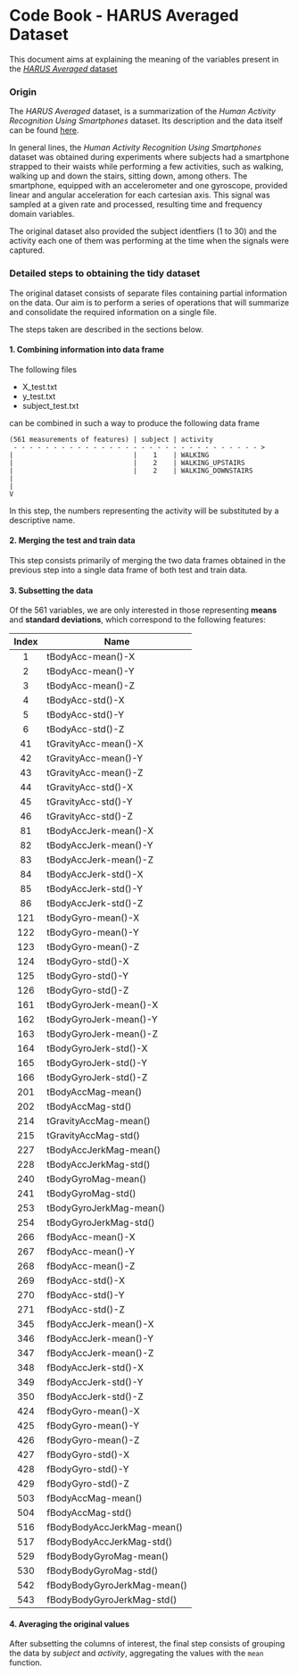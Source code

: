 Code Book - HARUS Averaged Dataset
========

This document aims at explaining the meaning of the variables present in the [*HARUS Averaged* dataset](https://raw.githubusercontent.com/renanmzmendes/gettingdata-courseproject/master/averaged.txt)

### Origin

The _HARUS Averaged_ dataset,  is a summarization of the *Human Activity Recognition Using Smartphones* dataset. Its description and the data itself can be found [here](http://archive.ics.uci.edu/ml/datasets/Human+Activity+Recognition+Using+Smartphones). 

In general lines, the *Human Activity Recognition Using Smartphones* dataset was obtained during experiments where subjects had a smartphone strapped to their waists while performing a few activities, such as walking, walking up and down the stairs, sitting down, among others. The smartphone, equipped with an accelerometer and one gyroscope, provided linear and angular acceleration for each cartesian axis. This signal was sampled at a given rate and processed, resulting time and frequency domain variables.

The original dataset also provided the subject identfiers (1 to 30) and the activity each one of them was performing at the time when the signals were captured.

### Detailed steps to obtaining the tidy dataset

The original dataset consists of separate files containing partial information on the data. Our aim is to perform a series of operations that will summarize and consolidate the required information on a single file. 

The steps taken are described in the sections below.

#### 1. Combining information into data frame

The following files

- X_test.txt
- y_test.txt
- subject_test.txt

can be combined in such a way to produce the following data frame

```
(561 measurements of features) | subject | activity
 - - - - - - - - - - - - - - - - - - - - - - - - - - - - - - - >
|                              |    1    | WALKING
|                              |    2    | WALKING_UPSTAIRS
|                              |    2    | WALKING_DOWNSTAIRS
|
|
V
```

In this step, the numbers representing the activity will be substituted by a descriptive name.

#### 2. Merging the test and train data

This step consists primarily of merging the two data frames obtained in the previous step into a single data frame of both test and train data.

#### 3. Subsetting the data

Of the 561 variables, we are only interested in those representing **means** and **standard deviations**, which correspond to the following features:

| Index |      Name        |
|:-----:|------------------|
| 1 | tBodyAcc-mean()-X| 
| 2 | tBodyAcc-mean()-Y| 
| 3 | tBodyAcc-mean()-Z| 
| 4 | tBodyAcc-std()-X | 
| 5 | tBodyAcc-std()-Y | 
| 6 | tBodyAcc-std()-Z | 
| 41 | tGravityAcc-mean()-X | 
| 42 | tGravityAcc-mean()-Y | 
| 43 | tGravityAcc-mean()-Z | 
| 44 | tGravityAcc-std()-X | 
| 45 | tGravityAcc-std()-Y | 
| 46 | tGravityAcc-std()-Z | 
| 81 | tBodyAccJerk-mean()-X | 
| 82 | tBodyAccJerk-mean()-Y | 
| 83 | tBodyAccJerk-mean()-Z | 
| 84 | tBodyAccJerk-std()-X | 
| 85 | tBodyAccJerk-std()-Y | 
| 86 | tBodyAccJerk-std()-Z |
| 121 | tBodyGyro-mean()-X | 
| 122 | tBodyGyro-mean()-Y | 
| 123 | tBodyGyro-mean()-Z | 
| 124 | tBodyGyro-std()-X | 
| 125 | tBodyGyro-std()-Y | 
| 126 | tBodyGyro-std()-Z | 
| 161 | tBodyGyroJerk-mean()-X | 
| 162 | tBodyGyroJerk-mean()-Y | 
| 163 | tBodyGyroJerk-mean()-Z | 
| 164 | tBodyGyroJerk-std()-X |
| 165 | tBodyGyroJerk-std()-Y |
| 166 | tBodyGyroJerk-std()-Z |
| 201 | tBodyAccMag-mean() | 
| 202 | tBodyAccMag-std() | 
| 214 | tGravityAccMag-mean() | 
| 215 | tGravityAccMag-std() | 
| 227 | tBodyAccJerkMag-mean() |
| 228 | tBodyAccJerkMag-std() |
| 240 | tBodyGyroMag-mean() |
| 241 | tBodyGyroMag-std() |
| 253 | tBodyGyroJerkMag-mean() |
| 254 | tBodyGyroJerkMag-std() |
| 266 | fBodyAcc-mean()-X |
| 267 | fBodyAcc-mean()-Y |
| 268 | fBodyAcc-mean()-Z |
| 269 | fBodyAcc-std()-X |
| 270 | fBodyAcc-std()-Y |
| 271 | fBodyAcc-std()-Z |
| 345 | fBodyAccJerk-mean()-X |
| 346 | fBodyAccJerk-mean()-Y |
| 347 | fBodyAccJerk-mean()-Z |
| 348 | fBodyAccJerk-std()-X |
| 349 | fBodyAccJerk-std()-Y |
| 350 | fBodyAccJerk-std()-Z |
| 424 | fBodyGyro-mean()-X |
| 425 | fBodyGyro-mean()-Y |
| 426 | fBodyGyro-mean()-Z |
| 427 | fBodyGyro-std()-X |
| 428 | fBodyGyro-std()-Y |
| 429 | fBodyGyro-std()-Z |
| 503 | fBodyAccMag-mean() |
| 504 | fBodyAccMag-std() |
| 516 | fBodyBodyAccJerkMag-mean() |
| 517 | fBodyBodyAccJerkMag-std() |
| 529 | fBodyBodyGyroMag-mean() |
| 530 | fBodyBodyGyroMag-std() |
| 542 | fBodyBodyGyroJerkMag-mean() |
| 543 | fBodyBodyGyroJerkMag-std() |

#### 4. Averaging the original values

After subsetting the columns of interest, the final step consists of grouping the data by *subject* and *activity*, aggregating the values with the `mean` function.